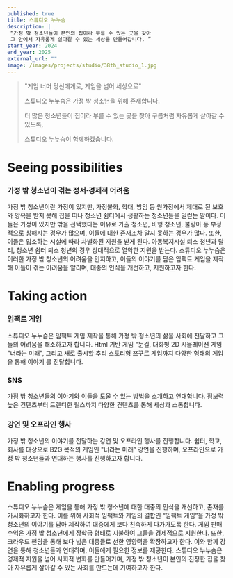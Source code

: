 ```yaml
---
published: true
title: 스튜디오 누누슴
description: |
 “가정 밖 청소년들이 본인의 집이라 부를 수 있는 곳을 찾아
 그 안에서 자유롭게 살아갈 수 있는 세상을 만들어갑니다. ”
start_year: 2024
end_year: 2025
external_url: "" 
image: /images/projects/studio/38th_studio_1.jpg
---
```


>"게임 너머 당신에게로, 게임을 넘어 세상으로" 
>
>스튜디오 누누슴은 가정 밖 청소년을 위해 존재합니다.
>
>더 많은 청소년들이 집이라 부를 수 있는 곳을 찾아 구름처럼 자유롭게 살아갈 수 있도록,
>
>스튜디오 누누슴이 함께하겠습니다.


# Seeing possibilities

### 가정 밖 청소년이 겪는 정서·경제적 어려움

가정 밖 청소년이란 가정이 있지만, 가정불화, 학대, 방임 등 원가정에서 제대로 된 보호와 양육을 받지 못해 집을 떠나 청소년 쉼터에서 생활하는 청소년들을 일컫는 말이다. 이들은 가정이 있지만 밖을 선택했다는 이유로 가출 청소년, 비행 청소년, 불량아 등 부정적으로 칭해지는 경우가 많으며, 이들에 대한 존재조차 알지 못하는 경우가 많다.
또한, 이들은 입소하는 시설에 따라 차별화된 지원을 받게 된다. 아동복지시설  퇴소 청년과 달리, 청소년 쉼터 퇴소 청년의 경우 상대적으로 열악한 지원을 받는다.
스튜디오 누누슴은 이러한 가정 밖 청소년의 어려움을 인지하고, 이들의 이야기를 담은 임팩트 게임을 제작해 이들이 겪는 어려움을 알리며, 대중의 인식을 개선하고, 지원하고자 한다.

# Taking action

### 임팩트 게임

스튜디오 누누슴은 임팩트 게임 제작을 통해 가정 밖 청소년의 삶을 사회에 전달하고 그들의 어려움을 해소하고자 합니다. Html 기반 게임 "눈길, 대화형 2D 시뮬레이션 게임 "너라는 미래", 그리고 새로 출시할 추리 스토리형 쯔꾸르 게임까지 다양한 형태의 게임을 통해 이야기 를 전달합니다.

### SNS

가정 밖 청소년들의 이야기와 이들을 도울 수 있는 방법을 소개하고 연대합니다. 정보력 높은 컨텐츠부터 트렌디한 릴스까지 다양한 컨텐츠를 통해 세상과 소통합니다.

### 강연 및 오프라인 행사

가정 밖 청소년의 이야기를 전달하는 강연 및 오프라인 행사를 진행합니다. 쉼터, 학교, 회사를 대상으로 B2G 목적의 게임인 "너라는 미래” 강연을 진행하며, 오프라인으로 가정 밖 청소년들과 연대하는 행사를 진행하고자 합니다.


# Enabling progress

스튜디오 누누슴은 게임을 통해 가정 밖 청소년에 대한 대중의 인식을 개선하고, 존재를 가시화하고자 한다. 이를 위해 사회적 임팩트와 게임의 결합인 “임팩트 게임”을 가정 밖 청소년의 이야기를 담아 제작하여 대중에게 보다 친숙하게 다가가도록 한다. 게임 판매 수익은 가정 밖 청소년에게 장학금 형태로 지불하여 그들을 경제적으로 지원한다. 또한, 크라우드 펀딩을 통해 보다 넓은 대중들로 선한 영향력을 확장하고자 한다. 이와 함께 강연을 통해 청소년들과 연대하며, 이들에게 필요한 정보를 제공한다.
스튜디오 누누슴은 경제적 지원을 넘어 사회적 변화를 만들어가며, 가정 밖 청소년이 본인의 진정한 집을 찾아 자유롭게 살아갈 수 있는 사회를 만드는데 기여하고자 한다.

